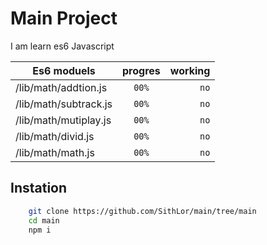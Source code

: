 # Main Project

I am learn es6 Javascript

| Es6 moduels   | progres       | working  |
| ------------- |:-------------:| -----:|
| /lib/math/addtion.js | `00%`    |    `no` |
| /lib/math/subtrack.js | `00%`   |    `no` |
| /lib/math/mutiplay.js | `00%`    |    `no` |
| /lib/math/divid.js | `00%`   |    `no` |
| /lib/math/math.js | `00%`   |    `no` |

## Instation

```bash
    git clone https://github.com/SithLor/main/tree/main
    cd main
    npm i
```
